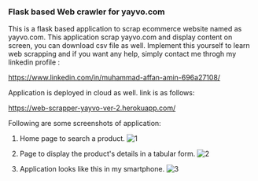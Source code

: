 ### **Flask based Web crawler for yayvo.com**

This is a flask based application to scrap ecommerce website named as yayvo.com. This application scrap yayvo.com and display content on screen, you can download csv file as well. Implement this yourself to learn web scrapping and if you want any help, simply contact me throgh my linkedin profile : 

https://www.linkedin.com/in/muhammad-affan-amin-696a27108/ 

Application is deployed in cloud as well. link is as follows:

https://web-scrapper-yayvo-ver-2.herokuapp.com/

Following are some screenshots of application:

1. Home page to search a product.
![1](https://user-images.githubusercontent.com/36659805/77142720-d04a5500-6aa2-11ea-8484-39888e4465e1.PNG)

2. Page to display the product's details in a tabular form.
![2](https://user-images.githubusercontent.com/36659805/77142901-55356e80-6aa3-11ea-9d39-40e6abbd8ce1.PNG)

3. Application looks like this in my smartphone. 
![3](https://user-images.githubusercontent.com/36659805/77175223-11af2480-6ae4-11ea-903e-b20ca643a130.png)








